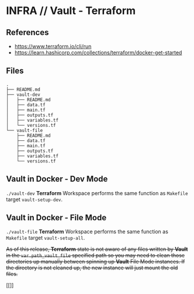 # INFRA // Vault - Terraform

## References

- https://www.terraform.io/cli/run
- https://learn.hashicorp.com/collections/terraform/docker-get-started

## Files

```
.
├── README.md
├── vault-dev
│   ├── README.md
│   ├── data.tf
│   ├── main.tf
│   ├── outputs.tf
│   ├── variables.tf
│   └── versions.tf
└── vault-file
    ├── README.md
    ├── data.tf
    ├── main.tf
    ├── outputs.tf
    ├── variables.tf
    └── versions.tf
```

## Vault in Docker - Dev Mode

```./vault-dev``` **Terraform** Workspace performs the same function as ```Makefile``` target ```vault-setup-dev```.

## Vault in Docker - File Mode

```./vault-file``` **Terraform** Workspace performs the same function as ```Makefile``` target ```vault-setup-all```.

~~As of this release, **Terraform** state is not aware of any files written by **Vault** in the ```var.path_vault_file``` specified path so you may need to clean those directories up manually between spinning up **Vault** File Mode instances. If the directory is not cleaned up, the new instance will just mount the old files.~~

[[]]